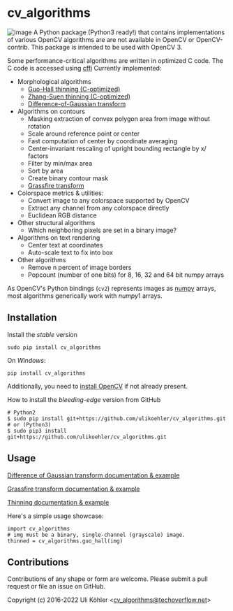 # cv_algorithms

![image](https://circleci.com/gh/ulikoehler/cv_algorithms/tree/master.svg?style=svg)
A Python package (Python3 ready!) that contains implementations of various OpenCV algorithms are are not
available in OpenCV or OpenCV-contrib. This package is intended to be used with OpenCV 3.

Some performance-critical algorithms are written in optimized C code. The C code is accessed using [cffi](https://cffi.readthedocs.io/en/latest/)
Currently implemented:
-   Morphological algorithms
    -   [Guo-Hall thinning (C-optimized)](https://github.com/ulikoehler/cv_algorithms/blob/master/doc/Thinning.md)
    -   [Zhang-Suen thinning (C-optimized)](https://github.com/ulikoehler/cv_algorithms/blob/master/doc/Thinning.md)
    -   [Difference-of-Gaussian transform](https://github.com/ulikoehler/cv_algorithms/blob/master/doc/DoG.md)
-   Algorithms on contours
    -   Masking extraction of convex polygon area from image without rotation
    -   Scale around reference point or center
    -   Fast computation of center by coordinate averaging
    -   Center-invariant rescaling of upright bounding rectangle by x/ factors
    -   Filter by min/max area
    -   Sort by area
    -   Create binary contour mask
    -   [Grassfire transform](https://github.com/ulikoehler/cv_algorithms/blob/master/doc/Grassfire.md)
-   Colorspace metrics & utilities:
    -   Convert image to any colorspace supported by OpenCV
    -   Extract any channel from any colorspace directly
    -   Euclidean RGB distance
-   Other structural algorithms
    -   Which neighboring pixels are set in a binary image?
-   Algorithms on text rendering
    -   Center text at coordinates
    -   Auto-scale text to fix into box
-   Other algorithms
    -   Remove n percent of image borders
    -   Popcount (number of one bits) for 8, 16, 32 and 64 bit numpy arrays

As OpenCV's Python bindings (`cv2`) represents images as [numpy](http://www.numpy.org/) arrays, most algorithms generically work with *numpy*1  arrays.

## Installation

Install the *stable* version

``` {.sourceCode .bash}
sudo pip install cv_algorithms
```

On *Windows*:
``` {.sourceCode .bash}
pip install cv_algorithms
```
Additionally, you need to [install OpenCV](https://techoverflow.net/2022/01/23/how-to-fix-python-modulenotfounderror-no-module-named-cv2-on-windows/) if not already present.

How to install the *bleeding-edge* version from GitHub

``` {.sourceCode .bash}
# Python2
$ sudo pip install git+https://github.com/ulikoehler/cv_algorithms.git
# or (Python3)
$ sudo pip3 install git+https://github.com/ulikoehler/cv_algorithms.git
```

## Usage

[Difference of Gaussian transform documentation & example](https://github.com/ulikoehler/cv_algorithms/blob/master/doc/DoG.md)

[Grassfire transform documentation & example](https://github.com/ulikoehler/cv_algorithms/blob/master/doc/Grassfire.md)

[Thinning documentation & example](https://github.com/ulikoehler/cv_algorithms/blob/master/doc/Thinning.md)

Here\'s a simple usage showcase:

``` {.sourceCode .python}
import cv_algorithms
# img must be a binary, single-channel (grayscale) image.
thinned = cv_algorithms.guo_hall(img)
```

## Contributions

Contributions of any shape or form are welcome. Please submit a pull
request or file an issue on GitHub.

Copyright (c) 2016-2022 Uli Köhler \<<cv_algorithms@techoverflow.net>\>
